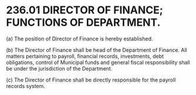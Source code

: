 236.01 DIRECTOR OF FINANCE; FUNCTIONS OF DEPARTMENT.
====================================================

​(a) The position of Director of Finance is hereby established.

​(b) The Director of Finance shall be head of the Department of Finance.
All matters pertaining to payroll, financial records, investments, debt
obligations, control of Municipal funds and general fiscal
responsibility shall be under the jurisdiction of the Department.

​(c) The Director of Finance shall be directly responsible for the
payroll records system.
